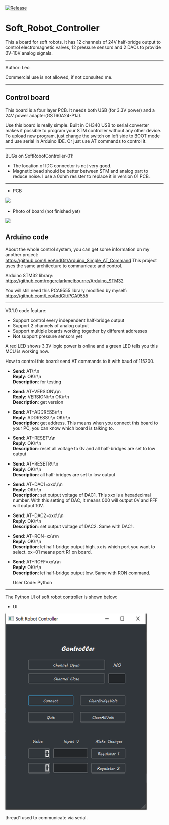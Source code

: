 [![Release](https://img.shields.io/badge/Release-Ver0.1.0-blue.svg)](https://github.com/LeoAndGit/Soft_Robot_Controller/releases)

Soft_Robot_Controller
===========================
This a board for soft robots. It has 12 channels of 24V half-bridge output to control electromagnetic valves, 12 pressure sensors and 2 DACs to provide 0V-10V analog signals. 

****
Author: Leo

Commercial use is not allowed, if not consulted me.
****

Control board
---------------------------
This board is a four layer PCB. It needs both USB (for 3.3V power) and a 24V power adapter(GST60A24-P1J).

Use this board is really simple. Built in CH340 USB to serial converter makes it possible to program your STM controller without any other device. To upload new program, just change the switch on left side to BOOT mode and use serial in Arduino IDE. Or just use AT commands to control it.

***************************

BUGs on SoftRobotController-01:
- The location of IDC connector is not very good.
- Magnetic bead should be better between STM and analog part to reduce noise. I use a 0ohm resister to replace it in version 01 PCB.

***************************

- PCB 
<img src="/Image/PCB01.png" width="450px" />

- Photo of board (not finished yet)
<img src="/Image/board01.jpg" width="450px" />



Arduino code
---------------------------
About the whole control system, you can get some information on my another project: https://github.com/LeoAndGit/Arduino_Simple_AT_Command This project uses the same architecture to communicate and control.

Arduino STM32 library: https://github.com/rogerclarkmelbourne/Arduino_STM32

You will still need this PCA9555 library modified by myself: https://github.com/LeoAndGit/PCA9555

***************************

V0.1.0 code feature:
- Support control every independent half-bridge output
- Support 2 channels of analog output
- Support multiple boards working together by different addresses
- Not support pressure sensors yet

A red LED shows 3.3V logic power is online and a green LED tells you this MCU is working now. 

How to control this board: send AT commands to it with baud of 115200. 

- **Send**: AT\r\n  
  **Reply**: OK\r\n  
  **Description**: for testing 


- **Send**: AT+VERSION\r\n  
  **Reply:** VERSION\r\n OK\r\n  
  **Description**: get version


- **Send**: AT+ADDRESS\r\n  
  **Reply**: ADDRESS\r\n OK\r\n  
  **Description**: get address. This means when you connect this board to your PC, you can know which board is talking to.


- **Send**: AT+RESET\r\n  
  **Reply**: OK\r\n  
  **Description**: reset all voltage to 0v and all half-bridges are set to low output


- **Send**: AT+RESETR\r\n  
  **Reply**: OK\r\n  
  **Description**: all half-bridges are set to low output


- **Send**: AT+DAC1=xxx\r\n  
  **Reply**: OK\r\n  
  **Description**: set output voltage of DAC1. This xxx is a hexadecimal number. With this setting of DAC, it means 000 will output 0V and FFF will output 10V.


- **Send**: AT+DAC2=xxx\r\n  
  **Reply**: OK\r\n  
  **Description**: set output voltage of DAC2. Same with DAC1.


- **Send**: AT+RON=xx\r\n  
  **Reply**: OK\r\n  
  **Description**: let half-bridge output high. xx is which port you want to select. xx=01 means port R1 on board.


- **Send**: AT+ROFF=xx\r\n  
  **Reply**: OK\r\n  
  **Description**: let half-bridge output low. Same with RON command.
  
  
  User Code: Python 
---------------------------
The Python UI of soft robot controller is shown below:

- UI
<img src="ControllerUI.png" width="450px" />

thread1 used to communicate via serial.
